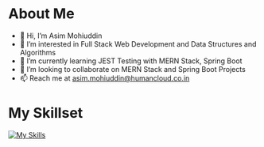 # About Me
- 👋 Hi, I’m Asim Mohiuddin
- 👀 I’m interested in Full Stack Web Development and Data Structures and Algorithms
- 🌱 I’m currently learning JEST Testing with MERN Stack, Spring Boot
- 💞️ I’m looking to collaborate on MERN Stack and Spring Boot Projects
- 📫 Reach me at asim.mohiuddin@humancloud.co.in

# My Skillset
[![My Skills](https://skillicons.dev/icons?i=js,ts,jquery,html,css,bootstrap,react,redux,nodejs,express,mongodb,discordjs,bots,jest,docker,linux,java,spring,postgres,redis,py)](https://skillicons.dev)
<!---
MoAsimMohiuddin-HC/MoAsimMohiuddin-HC is a ✨ special ✨ repository because its `README.md` (this file) appears on your GitHub profile.
You can click the Preview link to take a look at your changes.
--->
